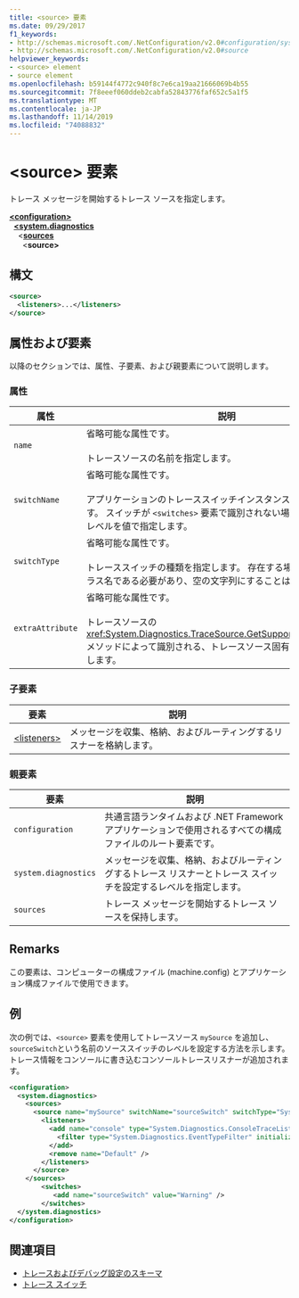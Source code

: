 ```yaml
---
title: <source> 要素
ms.date: 09/29/2017
f1_keywords:
- http://schemas.microsoft.com/.NetConfiguration/v2.0#configuration/system.diagnostics/sources/source
- http://schemas.microsoft.com/.NetConfiguration/v2.0#source
helpviewer_keywords:
- <source> element
- source element
ms.openlocfilehash: b59144f4772c940f8c7e6ca19aa21666069b4b55
ms.sourcegitcommit: 7f8eeef060ddeb2cabfa52843776faf652c5a1f5
ms.translationtype: MT
ms.contentlocale: ja-JP
ms.lasthandoff: 11/14/2019
ms.locfileid: "74088832"
---
```

# <a name="source-element"></a>\<source> 要素
トレース メッセージを開始するトレース ソースを指定します。  

[ **\<configuration>** ](../configuration-element.md)\
&nbsp;&nbsp;[**\<system.diagnostics**](system-diagnostics-element.md)\
&nbsp;&nbsp;&nbsp;&nbsp;\<[**sources**](sources-element.md)\
&nbsp;&nbsp;&nbsp;&nbsp;&nbsp;&nbsp;\<**source>**

## <a name="syntax"></a>構文  
  
```xml  
<source>   
  <listeners>...</listeners>  
</source>  
```  
  
## <a name="attributes-and-elements"></a>属性および要素  
 以降のセクションでは、属性、子要素、および親要素について説明します。  
  
### <a name="attributes"></a>属性  
  
|属性|説明|  
|---------------|-----------------|  
|`name`|省略可能な属性です。<br /><br /> トレースソースの名前を指定します。|  
|`switchName`|省略可能な属性です。<br /><br /> アプリケーションのトレーススイッチインスタンスの名前を指定します。 スイッチが `<switches>` 要素で識別されない場合は、スイッチのレベルを値で指定します。|  
|`switchType`|省略可能な属性です。<br /><br /> トレーススイッチの種類を指定します。 存在する場合、型は有効なクラス名である必要があり、空の文字列にすることはできません。|  
|`extraAttribute`|省略可能な属性です。<br /><br /> トレースソースの <xref:System.Diagnostics.TraceSource.GetSupportedAttributes%2A> メソッドによって識別される、トレースソース固有の属性の値を指定します。|  
  
### <a name="child-elements"></a>子要素  
  
|要素|説明|  
|-------------|-----------------|  
|[\<listeners>](listeners-element-for-source.md)|メッセージを収集、格納、およびルーティングするリスナーを格納します。|  
  
### <a name="parent-elements"></a>親要素  
  
|要素|説明|  
|-------------|-----------------|  
|`configuration`|共通言語ランタイムおよび .NET Framework アプリケーションで使用されるすべての構成ファイルのルート要素です。|  
|`system.diagnostics`|メッセージを収集、格納、およびルーティングするトレース リスナーとトレース スイッチを設定するレベルを指定します。|  
|`sources`|トレース メッセージを開始するトレース ソースを保持します。|  
  
## <a name="remarks"></a>Remarks  
 この要素は、コンピューターの構成ファイル (machine.config) とアプリケーション構成ファイルで使用できます。  
  
## <a name="example"></a>例  
 次の例では、`<source>` 要素を使用してトレースソース `mySource` を追加し、`sourceSwitch`という名前のソーススイッチのレベルを設定する方法を示します。 トレース情報をコンソールに書き込むコンソールトレースリスナーが追加されます。  
  
```xml  
<configuration>  
  <system.diagnostics>  
    <sources>  
      <source name="mySource" switchName="sourceSwitch" switchType="System.Diagnostics.SourceSwitch"  >  
        <listeners>  
          <add name="console" type="System.Diagnostics.ConsoleTraceListener" >  
            <filter type="System.Diagnostics.EventTypeFilter" initializeData="Error" />  
          </add>  
          <remove name="Default" />  
        </listeners>  
      </source>  
    </sources>  
        <switches>  
           <add name="sourceSwitch" value="Warning" />  
        </switches>    
  </system.diagnostics>   
</configuration>  
```  
  
## <a name="see-also"></a>関連項目

- [トレースおよびデバッグ設定のスキーマ](index.md)
- [トレース スイッチ](../../../debug-trace-profile/trace-switches.md)
